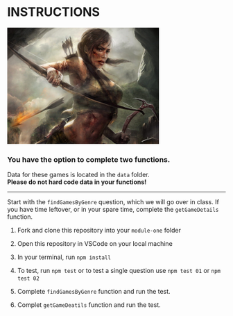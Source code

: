 # INSTRUCTIONS


<img src = "./assets/lara-croft-peakpx.jpg" alt="Lara Croft - peakpx" width="350">
<!--![Lara Croft - peakpx](./assets/lara-croft-peakpx.jpg)-->

### You have the option to complete two functions.
Data for these games is located in the `data` folder.<br /> 
**Please do not hard code data in your functions!**

--------------
Start with the `findGamesByGenre` question, which we will go over in class. If you have time leftover, or in your spare time, complete the `getGameDetails` function.


1. Fork and clone this repository into your `module-one` folder

1. Open this repository in VSCode on your local machine

1. In your terminal, run `npm install`

1. To test, run `npm test` or to test a single question use `npm test 01` or `npm test 02`

1. Complete `findGamesByGenre` function and run the test.

1. Complet `getGameDeatils` function and run the test.